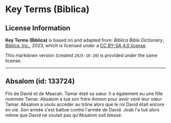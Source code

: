 # Key Terms (Biblica)

## License Information

**Key Terms (Biblica)** is based on and adapted from: _Biblica Bible Dictionary_, [Biblica, Inc.](https://www.biblica.com/), 2023, which is licensed under a [CC BY-SA 4.0 license](https://creativecommons.org/licenses/by-sa/4.0/legalcode.en).

This markdown version (created `2025-10-20`) is provided under the same license.



--------------------------------

## Absalom (id: 133724)

Fils de David et de Maacah. Tamar était sa sœur. Il a également eu une fille nommée Tamar. Absalom a tué son frère Amnon pour avoir violé leur sœur Tamar. Absalom a voulu accéder au trône alors que le roi David était encore en vie. Son armée s'est battue contre l'armée de David. Joab l'a tué alors même que David ne voulait pas qu'Absalom soit blessé.


